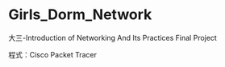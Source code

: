 # Girls_Dorm_Network
大三-Introduction of Networking And Its Practices Final Project


程式：Cisco Packet Tracer
